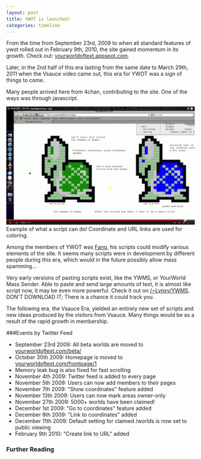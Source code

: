 ```yaml
---
layout: post
title: YWOT is launched!
categories: timeline
---
```


From the time from September 23rd, 2009 to when all standard features of ywot rolled out in February 9th, 2010, the site gained momentum in its growth. Check out: [yourworldoftext.appspot.com](http://www.yourworldoftext.appspot.com).

Later, in the 2nd half of this era lasting from the same date to March 29th, 2011 when the Vsauce video came out, this era for YWOT was a sign of things to come.

Many people arrived here from 4chan, contributing to the site. One of the ways was through javascript.

[![Example of what a script can do! Coordinate and URL links are used for coloring.](/images/what_a_script_can_do.png)](http://www.youtube.com/watch?v=T0b7rU554S8)  
Example of what a script can do! Coordinate and URL links are used for coloring.

Among the members of YWOT was [Fang](http://www.yourworldoftext.com/~mcdowell/fang), his scripts could modify various elements of the site. It seems many scripts were in development by different people during this era, which would in the future possibly allow mass spamming...

Very early versions of pasting scripts exist, like the YWMS, or YourWorld Mass Sender. Able to paste and send large amounts of text, it is almost like script now, it may be even more powerful. Check it out on [/~Lynxy/YWMS](http://www.yourworldoftext.com/~Lynxy/YWMS). DON'T DOWNLOAD IT; There is a chance it could track you.

The following era, the Vsauce Era, yielded an entirely new set of scripts and new ideas produced by the visitors from Vsauce. Many things would be as a result of the rapid growth in membership.

###Events by Twitter Feed

- September 23rd 2009: All beta worlds are moved to [yourworldoftext.com/beta/](http://yourworldoftext.com/beta)
- October 30th 2009: Homepage is moved to [yourworldoftext.com/frontpage/1](http://yourworldoftext.com/frontpage/1)
- Memory leak bug is also fixed for fast scrolling
- November 4th 2009: Twitter feed is added to every page
- November 5th 2009: Users can now add members to their pages
- November 7th 2009: "Show coordinates" feature added
- November 13th 2009: Users can now mark areas owner-only
- November 27th 2009: 5000+ worlds have been claimed!
- December 1st 2009: "Go to coordinates" feature added
- December 8th 2009: "Link to coordinates" added
- December 11th 2009: Default setting for claimed /worlds is now set to public viewing
- February 9th 2010: "Create link to URL" added

### Further Reading
